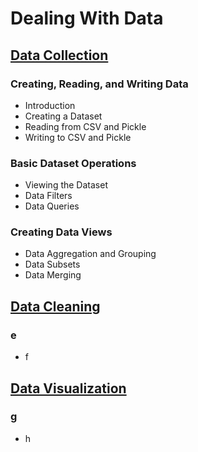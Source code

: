 # Dealing With Data

## [Data Collection](https://github.com/ByteAcademyCo/Phase1-Python/blob/master/Week%204/Dealing%20With%20Data/Slides/Data-Collection.md)
### Creating, Reading, and Writing Data
* Introduction
* Creating a Dataset
* Reading from CSV and Pickle
* Writing to CSV and Pickle

### Basic Dataset Operations
* Viewing the Dataset
* Data Filters
* Data Queries

### Creating Data Views
* Data Aggregation and Grouping
* Data Subsets
* Data Merging

## [Data Cleaning](https://github.com/ByteAcademyCo/Phase1-Python/blob/master/Week%204/Dealing%20With%20Data/Slides/Data-Sanitization.md)
### e
* f

## [Data Visualization](https://github.com/ByteAcademyCo/Phase1-Python/blob/master/Week%204/Dealing%20With%20Data/Slides/Data-Visualization.md)
### g
* h
